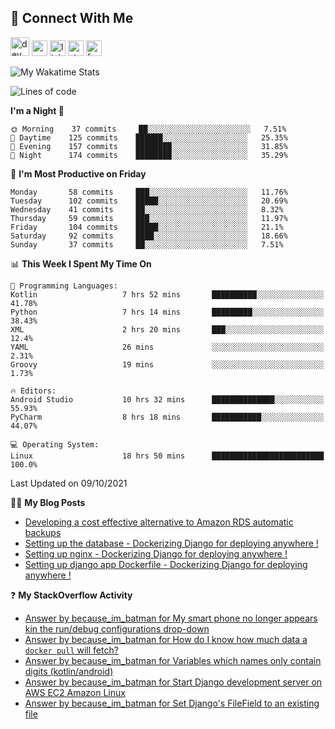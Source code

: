 ## :speech_balloon: Connect With Me
[<img src='https://cdn.jsdelivr.net/npm/simple-icons@3.0.1/icons/dev-dot-to.svg' alt='dev' height='30'>](https://dev.to/ashiqursuperfly)    [<img src='https://cdn.jsdelivr.net/npm/simple-icons@3.0.1/icons/cloudbees.svg' alt='website' height='25'>](https://ashiqur-rahman-buet16.herokuapp.com/)    [<img src='https://cdn.jsdelivr.net/npm/simple-icons@3.0.1/icons/linkedin.svg' alt='linkedin' height='25'>](https://www.linkedin.com/in/ashiq-buet16/)    [<img src='https://cdn.jsdelivr.net/npm/simple-icons@3.0.1/icons/stackoverflow.svg' alt='stackoverflow' height='25'>](https://stackoverflow.com/users/10498418/because-im-batman)    [<img src='https://cdn.jsdelivr.net/npm/simple-icons@3.0.1/icons/facebook.svg' alt='facebook' height='25'>](https://www.facebook.com/ashiqur.superfly/)
<!--
[<img src='https://cdn.jsdelivr.net/npm/simple-icons@3.0.1/icons/instagram.svg' alt='instagram' height='40'>](https://www.instagram.com/ashiqursuperfly/)
[<img src='https://cdn.jsdelivr.net/npm/simple-icons@3.0.1/icons/github.svg' alt='github' height='40'>](https://github.com/ashiqursuperfly)  
-->

![My Wakatime Stats](https://github-readme-stats.vercel.app/api/wakatime?username=ashiqursuperfly&layout=compact)

<!--START_SECTION:waka-->
![Lines of code](https://img.shields.io/badge/From%20Hello%20World%20I%27ve%20Written-3.3%20million%20lines%20of%20code-blue)

**I'm a Night 🦉** 

```text
🌞 Morning    37 commits     ██░░░░░░░░░░░░░░░░░░░░░░░   7.51% 
🌆 Daytime    125 commits    ██████░░░░░░░░░░░░░░░░░░░   25.35% 
🌃 Evening    157 commits    ████████░░░░░░░░░░░░░░░░░   31.85% 
🌙 Night      174 commits    ████████░░░░░░░░░░░░░░░░░   35.29%

```
📅 **I'm Most Productive on Friday** 

```text
Monday       58 commits     ███░░░░░░░░░░░░░░░░░░░░░░   11.76% 
Tuesday      102 commits    █████░░░░░░░░░░░░░░░░░░░░   20.69% 
Wednesday    41 commits     ██░░░░░░░░░░░░░░░░░░░░░░░   8.32% 
Thursday     59 commits     ███░░░░░░░░░░░░░░░░░░░░░░   11.97% 
Friday       104 commits    █████░░░░░░░░░░░░░░░░░░░░   21.1% 
Saturday     92 commits     ████░░░░░░░░░░░░░░░░░░░░░   18.66% 
Sunday       37 commits     ██░░░░░░░░░░░░░░░░░░░░░░░   7.51%

```


📊 **This Week I Spent My Time On** 

```text
💬 Programming Languages: 
Kotlin                   7 hrs 52 mins       ██████████░░░░░░░░░░░░░░░   41.78% 
Python                   7 hrs 14 mins       █████████░░░░░░░░░░░░░░░░   38.43% 
XML                      2 hrs 20 mins       ███░░░░░░░░░░░░░░░░░░░░░░   12.4% 
YAML                     26 mins             ░░░░░░░░░░░░░░░░░░░░░░░░░   2.31% 
Groovy                   19 mins             ░░░░░░░░░░░░░░░░░░░░░░░░░   1.73%

🔥 Editors: 
Android Studio           10 hrs 32 mins      ██████████████░░░░░░░░░░░   55.93% 
PyCharm                  8 hrs 18 mins       ███████████░░░░░░░░░░░░░░   44.07%

💻 Operating System: 
Linux                    18 hrs 50 mins      █████████████████████████   100.0%

```


 Last Updated on 09/10/2021
<!--END_SECTION:waka-->

✍🏻 **My Blog Posts** 
<!-- BLOG-POST-LIST:START -->
- [Developing a cost effective alternative to Amazon RDS automatic backups](https://dev.to/ashiqursuperfly/cost-effective-alternative-to-amazon-rds-database-backups-1ll5)
- [Setting up the database - Dockerizing Django for deploying anywhere !](https://dev.to/ashiqursuperfly/setting-up-the-database-dockerizing-django-for-deploying-anywhere-3emg)
- [Setting up nginx - Dockerizing Django for deploying anywhere !](https://dev.to/ashiqursuperfly/setting-up-nginx-dockerizing-django-for-deploying-anywhere-536i)
- [Setting up django app Dockerfile - Dockerizing Django for deploying anywhere !](https://dev.to/ashiqursuperfly/setting-up-django-app-dockerfile-dockerizing-django-for-deploying-anywhere-4mpc)
<!-- BLOG-POST-LIST:END -->

❓ **My StackOverflow Activity**
<!-- STACKOVERFLOW:START -->
- [Answer by because_im_batman for My smart phone no longer appears kin the run/debug configurations drop-down](https://stackoverflow.com/questions/68990513/my-smart-phone-no-longer-appears-kin-the-run-debug-configurations-drop-down/68991236#68991236)
- [Answer by because_im_batman for How do I know how much data a `docker pull` will fetch?](https://stackoverflow.com/questions/68919509/how-do-i-know-how-much-data-a-docker-pull-will-fetch/68920221#68920221)
- [Answer by because_im_batman for Variables which names only contain digits (kotlin/android)](https://stackoverflow.com/questions/68871856/variables-which-names-only-contain-digits-kotlin-android/68872000#68872000)
- [Answer by because_im_batman for Start Django development server on AWS EC2 Amazon Linux](https://stackoverflow.com/questions/68183866/start-django-development-server-on-aws-ec2-amazon-linux/68184423#68184423)
- [Answer by because_im_batman for Set Django's FileField to an existing file](https://stackoverflow.com/questions/8332443/set-djangos-filefield-to-an-existing-file/67377214#67377214)
<!-- STACKOVERFLOW:END -->

<!-- ![Top Langs](https://github-readme-stats.vercel.app/api/top-langs/?username=ashiqursuperfly&layout=compact) -->
<!--
![Ashiqur's Stats](https://github-readme-stats.vercel.app/api?username=ashiqursuperfly&show_icons=true&theme=nord&count_private=true)
![Top Langs](https://github-readme-stats.vercel.app/api/top-langs/?username=ashiqursuperfly&layout=compact&theme=radical)
![Profile views](https://gpvc.arturio.dev/ashiqursuperfly)
Here are some ideas to get you started:

- 🔭 I’m currently working on ...
- 🌱 I’m currently learning ...
- 👯 I’m looking to collaborate on ...
- 🤔 I’m looking for help with ...
- 💬 Ask me about ...
- 📫 How to reach me: ...
- 😄 Pronouns: ...
- ⚡ Fun fact: ...
-->

